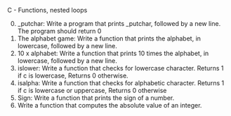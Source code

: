 C - Functions, nested loops

0. _putchar: Write a program that prints _putchar, followed by a new line. The program should return 0
1. The alphabet game: Write a function that prints the alphabet, in lowercase, followed by a new line.
2. 10 x alphabet: Write a function that prints 10 times the alphabet, in lowercase, followed by a new line.
3. islower: Write a function that checks for lowercase character. Returns 1 if c is lowercase, Returns 0 otherwise.
4. isalpha: Write a function that checks for alphabetic character. Returns 1 if c is lowercase or uppercase, Returns 0 otherwise
5. Sign: Write a function that prints the sign of a number.
6. Write a function that computes the absolute value of an integer.
